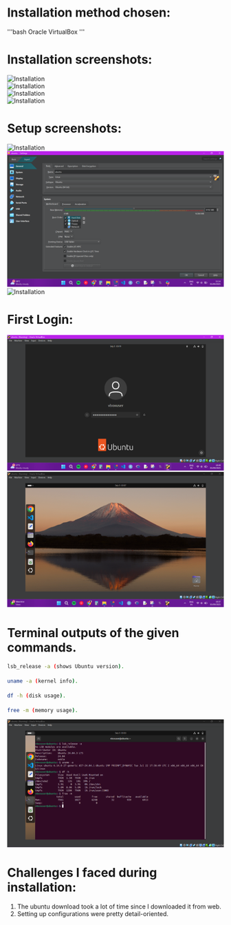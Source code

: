# Installation method chosen:

'''bash
Oracle VirtualBox
'''  

# Installation screenshots:  


![Installation]([Ass_img/1.png](https://github.com/boa3444/Linux_Lab/blob/e53befa0ed76f271b83cd120ac7a423b3afbdcf4/Ass_img/1.png))  
![Installation]([Ass_img/2.png](https://github.com/boa3444/Linux_Lab/blob/e53befa0ed76f271b83cd120ac7a423b3afbdcf4/Ass_img/2.png))  
![Installation]([Ass_img/3.png](https://github.com/boa3444/Linux_Lab/blob/e53befa0ed76f271b83cd120ac7a423b3afbdcf4/Ass_img/3.png))   
![Installation]([Ass_img/9.png](https://github.com/boa3444/Linux_Lab/blob/e53befa0ed76f271b83cd120ac7a423b3afbdcf4/Ass_img/9.png))  

# Setup screenshots:  
![Installation]([Ass_img/11.png](https://github.com/boa3444/Linux_Lab/blob/e53befa0ed76f271b83cd120ac7a423b3afbdcf4/Ass_img/11.png))  
![Installation](https://github.com/boa3444/Linux_Lab/blob/e53befa0ed76f271b83cd120ac7a423b3afbdcf4/Ass_img/12.png)  
![Installation]([Ass_img/13.png](https://github.com/boa3444/Linux_Lab/blob/e53befa0ed76f271b83cd120ac7a423b3afbdcf4/Ass_img/13.png))  

# First Login:
![Installation](https://github.com/boa3444/Linux_Lab/blob/e53befa0ed76f271b83cd120ac7a423b3afbdcf4/Ass_img/6.png)  
![Installation](https://github.com/boa3444/Linux_Lab/blob/7660001da93ac7b43f1fe3c52652d8eb3419b538/Ass_img/home.png)   


# Terminal outputs of the given commands.
```bash
lsb_release -a (shows Ubuntu version).  

uname -a (kernel info).  

df -h (disk usage).  

free -m (memory usage).

```
![Installation](https://github.com/boa3444/Linux_Lab/blob/7660001da93ac7b43f1fe3c52652d8eb3419b538/Ass_img/8.png)   

# Challenges I faced during installation:
1. The ubuntu download took a lot of time since I downloaded it from web.
2. Setting up configurations were pretty detail-oriented.

